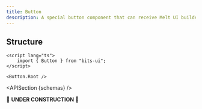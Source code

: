 ```yaml
---
title: Button
description: A special button component that can receive Melt UI builders for use with the `asChild` prop.
---
```


<script>
	import { APISection } from '@/components'
	export let schemas;
</script>

## Structure

```svelte
<script lang="ts">
	import { Button } from "bits-ui";
</script>

<Button.Root />
```

<APISection {schemas} />

🚧 **UNDER CONSTRUCTION** 🚧

